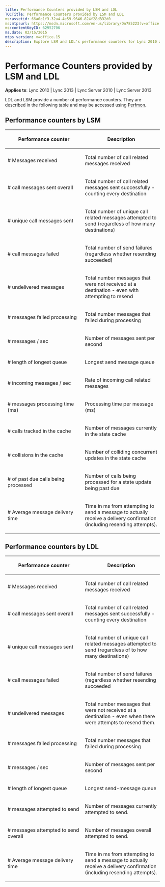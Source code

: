 ```yaml
---
title: Performance Counters provided by LSM and LDL
TOCTitle: Performance Counters provided by LSM and LDL
ms:assetid: 66a0c1f3-32a4-4e59-9646-824f28d332d0
ms:mtpsurl: https://msdn.microsoft.com/en-us/library/Dn785223(v=office.15)
ms:contentKeyID: 62952706
ms.date: 02/16/2015
mtps_version: v=office.15
description: Explore LSM and LDL's performance counters for Lync 2010 and 2013. Learn about message delivery, processing failures, and more.
---
```


# Performance Counters provided by LSM and LDL


**Applies to**: Lync 2010 | Lync 2013 | Lync Server 2010 | Lync Server 2013

LDL and LSM provide a number of performance counters. They are described in the following table and may be accessed using [Perfmon](https://technet.microsoft.com/en-us/library/bb490957.aspx).

## Performance counters by LSM

<table>
<colgroup>
<col style="width: 50%" />
<col style="width: 50%" />
</colgroup>
<thead>
<tr class="header">
<th><p>Performance counter</p></th>
<th><p>Description</p></th>
</tr>
</thead>
<tbody>
<tr class="odd">
<td><p># Messages received</p></td>
<td><p>Total number of call related messages received</p></td>
</tr>
<tr class="even">
<td><p># call messages sent overall</p></td>
<td><p>Total number of call related messages sent successfully - counting every destination</p></td>
</tr>
<tr class="odd">
<td><p># unique call messages sent</p></td>
<td><p>Total number of unique call related messages attempted to send (regardless of how many destinations)</p></td>
</tr>
<tr class="even">
<td><p># call messages failed</p></td>
<td><p>Total number of send failures (regardless whether resending succeeded)</p></td>
</tr>
<tr class="odd">
<td><p># undelivered messages</p></td>
<td><p>Total number messages that were not received at a destination - even with attempting to resend</p></td>
</tr>
<tr class="even">
<td><p># messages failed processing</p></td>
<td><p>Total number messages that failed during processing</p></td>
</tr>
<tr class="odd">
<td><p># messages / sec</p></td>
<td><p>Number of messages sent per second</p></td>
</tr>
<tr class="even">
<td><p># length of longest queue</p></td>
<td><p>Longest send message queue</p></td>
</tr>
<tr class="odd">
<td><p># incoming messages / sec</p></td>
<td><p>Rate of incoming call related messages</p></td>
</tr>
<tr class="even">
<td><p># messages processing time (ms)</p></td>
<td><p>Processing time per message (ms)</p></td>
</tr>
<tr class="odd">
<td><p># calls tracked in the cache</p></td>
<td><p>Number of messages currently in the state cache</p></td>
</tr>
<tr class="even">
<td><p># collisions in the cache</p></td>
<td><p>Number of colliding concurrent updates in the state cache</p></td>
</tr>
<tr class="odd">
<td><p># of past due calls being processed</p></td>
<td><p>Number of calls being processed for a state update being past due</p></td>
</tr>
<tr class="even">
<td><p># Average message delivery time</p></td>
<td><p>Time in ms from attempting to send a message to actually receive a delivery confirmation (including resending attempts).</p></td>
</tr>
</tbody>
</table>


## Performance counters by LDL

<table>
<colgroup>
<col style="width: 50%" />
<col style="width: 50%" />
</colgroup>
<thead>
<tr class="header">
<th><p>Performance counter</p></th>
<th><p>Description</p></th>
</tr>
</thead>
<tbody>
<tr class="odd">
<td><p># Messages received</p></td>
<td><p>Total number of call related messages received</p></td>
</tr>
<tr class="even">
<td><p># call messages sent overall</p></td>
<td><p>Total number of call related messages sent successfully - counting every destination</p></td>
</tr>
<tr class="odd">
<td><p># unique call messages sent</p></td>
<td><p>Total number of unique call related messages attempted to send (regardless of to how many destinations)</p></td>
</tr>
<tr class="even">
<td><p># call messages failed</p></td>
<td><p>Total number of send failures (regardless whether resending succeeded</p></td>
</tr>
<tr class="odd">
<td><p># undelivered messages</p></td>
<td><p>Total number messages that were not received at a destination - even when there were attempts to resend them.</p></td>
</tr>
<tr class="even">
<td><p># messages failed processing</p></td>
<td><p>Total number messages that failed during processing</p></td>
</tr>
<tr class="odd">
<td><p># messages / sec</p></td>
<td><p>Number of messages sent per second</p></td>
</tr>
<tr class="even">
<td><p># length of longest queue</p></td>
<td><p>Longest send-message queue</p></td>
</tr>
<tr class="odd">
<td><p># messages attempted to send</p></td>
<td><p>Number of messages currently attempted to send.</p></td>
</tr>
<tr class="even">
<td><p># messages attempted to send overall</p></td>
<td><p>Number of messages overall attempted to send.</p></td>
</tr>
<tr class="odd">
<td><p># Average message delivery time</p></td>
<td><p>Time in ms from attempting to send a message to actually receive a delivery confirmation (including resending attempts).</p></td>
</tr>
</tbody>
</table>

